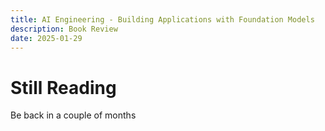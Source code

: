 ```yaml
---
title: AI Engineering - Building Applications with Foundation Models
description: Book Review
date: 2025-01-29
---
```

# Still Reading
Be back in a couple of months
